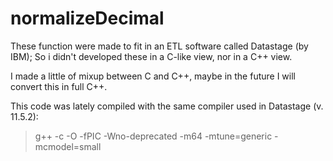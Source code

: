 # normalizeDecimal

These function were made to fit in an ETL software called Datastage (by IBM); 
So i didn't developed these in a C-like view, nor in a C++ view.

I made a little of mixup between C and C++, maybe in the future I will convert this in full C++.


This code was lately compiled with the same compiler used in Datastage (v. 11.5.2):

> g++ -c -O -fPIC -Wno-deprecated -m64 -mtune=generic -mcmodel=small
